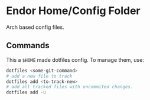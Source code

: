 # Endor Home/Config Folder

Arch based config files.


## Commands

This a `$HOME` made dotfiles config.
To manage them, use:
```bash
dotfiles <some-git-command>
# add a new file to track
dotfiles add <to-track-new>
# add all tracked files with uncommited changes.
dotfiles add -u
```
